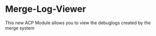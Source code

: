 Merge-Log-Viewer
================

This new ACP Module allows you to view the debuglogs created by the merge system
